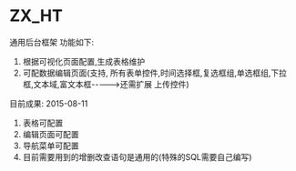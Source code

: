 # ZX_HT
通用后台框架
功能如下:
1. 根据可视化页面配置,生成表格维护
2. 可配数据编辑页面(支持, 所有表单控件,时间选择框,复选框组,单选框组,下拉框,文本域,富文本框----->还需扩展 上传控件)

目前成果:   2015-08-11
1. 表格可配置
2. 编辑页面可配置
3. 导航菜单可配置
4. 目前需要用到的增删改查语句是通用的(特殊的SQL需要自己编写)

